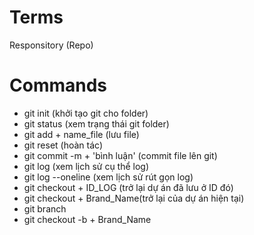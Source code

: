 # Terms

Responsitory (Repo)

# Commands

- git init (khởi tạo git cho folder)
- git status (xem trạng thái git folder)
- git add + name_file (lưu file)
- git reset (hoàn tác)
- git commit -m + 'bình luận' (commit file lên git)
- git log (xem lịch sử cụ thể log)
- git log --oneline (xem lịch sử rút gọn log)
- git checkout + ID_LOG (trở lại dự án đã lưu ở ID đó) 
- git checkout + Brand_Name(trở lại của dự án hiện tại)
- git branch
- git checkout -b + Brand_Name